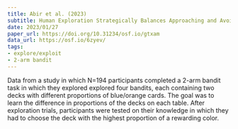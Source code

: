 ```yaml
---
title: Abir et al. (2023)
subtitle: Human Exploration Strategically Balances Approaching and Avoiding Uncertainty
date: 2023/01/27
paper_url: https://doi.org/10.31234/osf.io/gtxam
data_url: https://osf.io/6zyev/
tags:
- explore/exploit
- 2-arm bandit
---
```


Data from a study in which N=194 participants completed a 2-arm bandit task in which they explored explored four bandits, each containing two decks with different proportions of blue/orange cards. The goal was to learn the difference in proportions of the decks on each table. After exploration trials, participants were tested on their knowledge in which they had to choose the deck with the highest proportion of a rewarding color.
